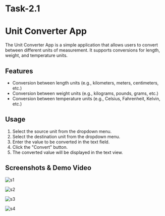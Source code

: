 # Task-2.1

# Unit Converter App

The Unit Converter App is a simple application that allows users to convert between different units of measurement. It supports conversions for length, weight, and temperature units.

## Features

- Conversion between length units (e.g., kilometers, meters, centimeters, etc.)
- Conversion between weight units (e.g., kilograms, pounds, grams, etc.)
- Conversion between temperature units (e.g., Celsius, Fahrenheit, Kelvin, etc.)

## Usage

1. Select the source unit from the dropdown menu.
2. Select the destination unit from the dropdown menu.
3. Enter the value to be converted in the text field.
4. Click the "Convert" button.
5. The converted value will be displayed in the text view.

## Screenshots & Demo Video


![s1](https://github.com/PrabhKhinda/Task-2.1/assets/133014455/ff720f83-4984-406b-b096-22310fbc845c)

![s2](https://github.com/PrabhKhinda/Task-2.1/assets/133014455/fbfbbc58-a00b-46a8-8126-464a6a409b52)

![s3](https://github.com/PrabhKhinda/Task-2.1/assets/133014455/74b852c6-a658-4995-b11b-92a7bd4d2025)

![s4](https://github.com/PrabhKhinda/Task-2.1/assets/133014455/8ef75b76-69cd-4530-ae4d-8fc8c134b778)
